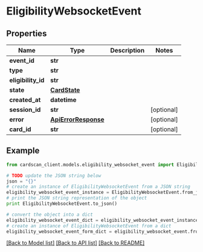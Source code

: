# EligibilityWebsocketEvent


## Properties
Name | Type | Description | Notes
------------ | ------------- | ------------- | -------------
**event_id** | **str** |  | 
**type** | **str** |  | 
**eligibility_id** | **str** |  | 
**state** | [**CardState**](CardState.md) |  | 
**created_at** | **datetime** |  | 
**session_id** | **str** |  | [optional] 
**error** | [**ApiErrorResponse**](ApiErrorResponse.md) |  | [optional] 
**card_id** | **str** |  | [optional] 

## Example

```python
from cardscan_client.models.eligibility_websocket_event import EligibilityWebsocketEvent

# TODO update the JSON string below
json = "{}"
# create an instance of EligibilityWebsocketEvent from a JSON string
eligibility_websocket_event_instance = EligibilityWebsocketEvent.from_json(json)
# print the JSON string representation of the object
print EligibilityWebsocketEvent.to_json()

# convert the object into a dict
eligibility_websocket_event_dict = eligibility_websocket_event_instance.to_dict()
# create an instance of EligibilityWebsocketEvent from a dict
eligibility_websocket_event_form_dict = eligibility_websocket_event.from_dict(eligibility_websocket_event_dict)
```
[[Back to Model list]](../README.md#documentation-for-models) [[Back to API list]](../README.md#documentation-for-api-endpoints) [[Back to README]](../README.md)


